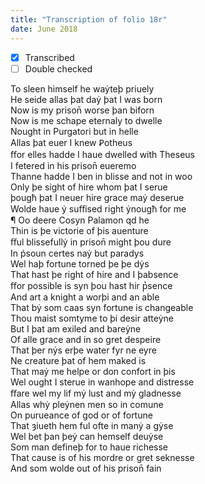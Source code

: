 ```yaml
---
title: "Transcription of folio 18r"
date: June 2018
---
```


- [X] Transcribed
- [ ] Double checked

To sleen himself he waẏteþ priuely  
He seide allas þat daẏ þat I was born  
Now is my prison̄ worse þan biforn  
Now is me schape eternaly to dwelle  
Nought in Purgatori but in helle  
Allas þat euer I knew Ꝑotheus  
ﬀor elles hadde I haue dwelled with Theseus  
I fetered in his prison̄ eueremo  
Thanne hadde I ben in blisse and not in woo  
Only þe sight of hire whom þat I serue  
þougħ þat I neuer hire grace maẏ deserue  
Wolde haue ẏ suﬀised right ẏnougħ for me  
¶ Oo deere Cosyn Palamon qd he  
Thin is þe victorie of þis auenture  
ﬀul blissefullẏ in prison̄ might þou dure  
In p̉soun certes naẏ but paradys  
Wel haþ fortune torned þe þe dẏs  
That hast þe right of hire and I þabsence  
ﬀor possible is syn þou hast hir p̔sence  
And art a knight a worþi and an able  
That bẏ som caas syn fortune is changeable  
Thou maist somtyme to þi desir atteẏne  
But I þat am exiled and bareẏne  
Of alle grace and in so gret despeire  
That þer nẏs erþe water fyr ne eyre  
Ne creature þat of hem maked is  
That maẏ me helpe or don confort in þis  
Wel ought I sterue in wanhope and distresse  
ﬀare wel my lif mẏ lust and mẏ gladnesse  
Allas whẏ pleẏnen men so in comune  
On purueance of god or of fortune  
That ȝiueth hem ful ofte in manẏ a gẏse  
Wel bet þan þeẏ can hemself deuẏse  
Som man defineþ for to haue richesse  
That cause is of his mordre or gret seknesse  
And som wolde out of his prison̄ fain  
